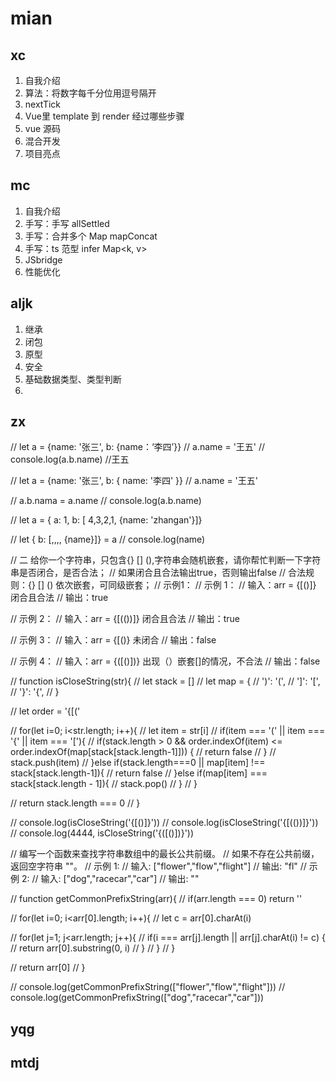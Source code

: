 # mian

## xc

1. 自我介绍
2. 算法：将数字每千分位用逗号隔开
3. nextTick
4. Vue里 template 到 render 经过哪些步骤
5. vue 源码
6. 混合开发
7. 项目亮点

## mc

1. 自我介绍
2. 手写：手写 allSettled
3. 手写：合并多个 Map mapConcat
4. 手写：ts 范型 infer Map<k, v>
5. JSbridge
6. 性能优化

## aljk

1. 继承
2. 闭包
3. 原型
4. 安全
5. 基础数据类型、类型判断
6. 

## zx

// let a = {name: '张三', b: {name：‘李四’}}
// a.name = '王五'
// console.log(a.b.name) //王五


// let a = {name: '张三', b: { name: '李四' }}
// a.name = '王五'

// a.b.nama = a.name
// console.log(a.b.name)

// let a = { a: 1, b: [ 4,3,2,1, {name: 'zhangan'}]}

// let { b: [,,,, {name}]} = a
// console.log(name)

// 二  给你一个字符串，只包含{} [] (),字符串会随机嵌套，请你帮忙判断一下字符串是否闭合，是否合法；
// 如果闭合且合法输出true，否则输出false
// 合法规则：{} [] () 依次嵌套，可同级嵌套；
// 示例1：
// 示例 1：
// 输入：arr = {[()]}  闭合且合法
// 输出：true

// 示例 2：
// 输入：arr = {[(())]}  闭合且合法
// 输出：true

// 示例 3：
// 输入：arr = {[()}  未闭合
// 输出：false

// 示例 4：
// 输入：arr = {([()])}  出现（）嵌套[]的情况，不合法
// 输出：false

// function isCloseString(str){
//   let stack = []
//   let map = {
//     ')': '(',
//     ']': '[',
//     '}': '{',
//   }

//   let order = '{[('

//   for(let i=0; i<str.length; i++){
//     let item = str[i]
//     if(item === '(' || item === '{' || item === '['){
//       if(stack.length > 0 && order.indexOf(item) <= order.indexOf(map[stack[stack.length-1]])) {
//         return false
//       }
//       stack.push(item)
//     }else if(stack.length===0 || map[item] !== stack[stack.length-1]){
//       return false
//     }else if(map[item] === stack[stack.length - 1]){
//       stack.pop()
//     }
//   }

//   return stack.length === 0
// }

// console.log(isCloseString('{[()]}'))
// console.log(isCloseString('{[(())]}'))
// console.log(4444, isCloseString('{([()])}'))


// 编写一个函数来查找字符串数组中的最长公共前缀。
// 如果不存在公共前缀，返回空字符串 ""。
// 示例 1:
// 输入: ["flower","flow","flight"]
// 输出: "fl"
// 示例 2:
// 输入: ["dog","racecar","car"]
// 输出: ""

// function getCommonPrefixString(arr){
//   if(arr.length === 0) return ''

//   for(let i=0; i<arr[0].length; i++){
//     let c = arr[0].charAt(i)

//     for(let j=1; j<arr.length; j++){
//       if(i === arr[j].length || arr[j].charAt(i) != c) {
//         return arr[0].substring(0, i)
//       }
//     }
//   }

//   return arr[0]
// }

// console.log(getCommonPrefixString(["flower","flow","flight"]))
// console.log(getCommonPrefixString(["dog","racecar","car"]))

## yqg

## mtdj
